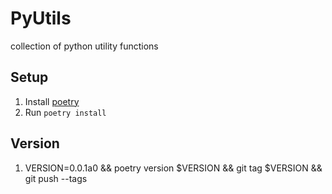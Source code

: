 # PyUtils
collection of python utility functions

## Setup
1. Install [poetry](https://python-poetry.org/docs/#installing-with-the-official-installer)
2. Run `poetry install`

## Version
1. VERSION=0.0.1a0 && poetry version $VERSION  && git tag $VERSION && git push --tags